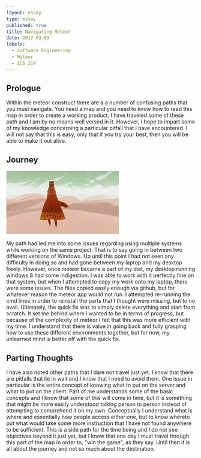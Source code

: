 ```yaml
---
layout: essay
type: essay
published: true
title: Navigating Meteor
date: 2017-03-09
labels:
  - Software Engineering
  - Meteor
  - ICS 314
---
```


## Prologue
Within the meteor construct there are a a number of confusing paths that you must navigate. You need a map and you need to know how to read this map in order to create a working product. I have traveled some of these path and I am by no means well versed in it. However, I hope to impart some of my knowledge concerning a particular pitfall that I have encountered. I will not say that this is easy, only that if you try your best, then you will be able to make it out alive.

## Journey
<img class="ui medium left floated image" src="../images/journey.jpg">

My path had led me into some issues regarding using multiple systems while working on the same project. That is to say going in between two different versions of Windows. Up until this point I had not seen any difficulty in doing so and had gone between my laptop and my desktop freely. However, once meteor became a part of my diet, my desktop running windows 8 had some indigestion. I was able to work with it perfectly fine on that system, but when I attempted to copy my work onto my laptop, there were some issues. The files copied easily enough via github, but for whatever reason the meteor app would not run. I attempted re-running the cmd lines in order to reinstall the parts that I thought were missing, but to no avail. Ultimately, the quick fix was to simply delete everything and start from scratch. It set me behind where I wanted to be in terms of progress, but because of the complexity of meteor I felt that this was more efficient with my time. I understand that there is value in going back and fully grasping how to use these different environments together, but for now, my unlearned mind is better off with the quick fix.

## Parting Thoughts
I have also noted other paths that I dare not travel just yet. I know that there are pitfalls that lie in wait and I know that I need to avoid them. One issue in particular is the entire concept of knowing what to put on the server and what to put on the client. Part of me understands some of the basic concepts and I know that some of this will come in time, but it is something that might be more easily understood talking person to person instead of attempting to comprehend it on my own. Conceptually I understand what is where and essentially how people access either one, but to know whereto put what would take some more instruction that I have not found anywhere to be sufficient. This is a side path for the time being and I do not see objectives beyond it just yet, but I know that one day I must travel through this part of the map in order to, "win the game", as they say. Until then it is all about the journey and not so much about the destination.
